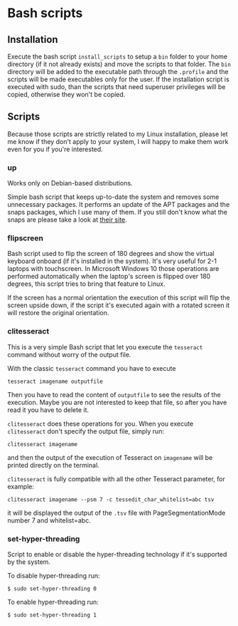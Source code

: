 # Bash scripts

## Installation

Execute the bash script `install_scripts` to setup a `bin` folder to your home
directory (if it not already exists) and move the scripts to that folder.
The `bin` directory will be added to the executable path through the `.profile`
and the scripts will be made executables only for the user. If the installation
script is executed with sudo, than the scripts that need superuser privileges
will be copied, otherwise they won't be copied.

## Scripts

Because those scripts are strictly related to my Linux installation, please let me know if they
don't apply to your system, I will happy to make them work even for you if you're interested.

### up

Works only on Debian-based distributions.

Simple bash script that keeps up-to-date the system and removes some
unnecessary packages. It performs an update of the APT packages and the snaps
packages, which I use many of them. If you still don't know what the snaps are
please take a look at [their site](https://snapcraft.io/).

### flipscreen

Bash script used to flip the screen of 180 degrees and show the virtual
keyboard onboard (if it's installed in the system). It's very useful for 2-1
laptops with touchscreen. In Microsoft Windows 10 those operations are
performed automatically when the laptop's screen is flipped over 180 degrees,
this script tries to bring that feature to Linux.

If the screen has a normal orientation the execution of this script will flip
the screen upside down, if the script it's executed again with a rotated
screen it will restore the original orientation.

### clitesseract

This is a very simple Bash script that let you execute the `tesseract` command
without worry of the output file.

With the classic `tesseract` command you have to execute

    tesseract imagename outputfile

Then you have to read the content of `outputfile` to see the results of the
execution. Maybe you are not interested to keep that file, so after you have
read it you have to delete it.

`clitesseract` does these operations for you. When you execute `clitesseract`
don't specify the output file, simply run:

    clitesseract imagename

and then the output of the execution of Tesseract on `imagename` will be
printed directly on the terminal.

`clitesseract` is fully compatible with all the other Tesseract parameter, for
example:

    clitesseract imagename --psm 7 -c tessedit_char_whitelist=abc tsv

it will be displayed the output of the `.tsv` file with PageSegmentationMode
number 7 and whitelist=abc.

### set-hyper-threading

Script to enable or disable the hyper-threading technology if it's supported
by the system.

To disable hyper-threading run:

    $ sudo set-hyper-threading 0

To enable hyper-threading run:

    $ sudo set-hyper-threading 1
